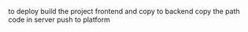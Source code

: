 to deploy build the project frontend and copy to backend copy the path code in server push to platform


